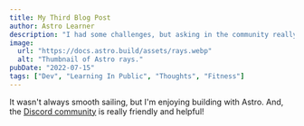 ```yaml
---
title: My Third Blog Post
author: Astro Learner
description: "I had some challenges, but asking in the community really helped!"
image:
  url: "https://docs.astro.build/assets/rays.webp"
  alt: "Thumbnail of Astro rays."
pubDate: "2022-07-15"
tags: ["Dev", "Learning In Public", "Thoughts", "Fitness"]
---
```


It wasn't always smooth sailing, but I'm enjoying building with Astro. And, the [Discord community](https://astro.build/chat) is really friendly and helpful!
